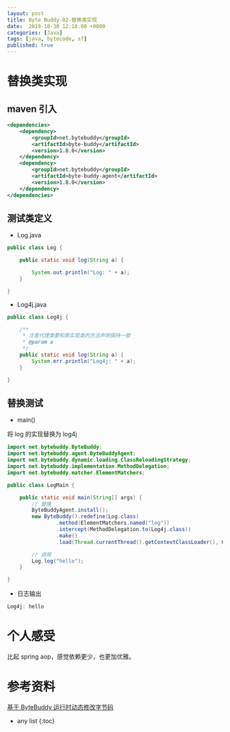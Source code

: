 ```yaml
---
layout: post
title: Byte Buddy-02-替换类实现
date:  2019-10-30 12:18:00 +0800
categories: [Java]
tags: [java, bytecode, sf]
published: true
---
```


# 替换类实现

##  maven 引入 

```xml
<dependencies>
    <dependency>
        <groupId>net.bytebuddy</groupId>
        <artifactId>byte-buddy</artifactId>
        <version>1.8.0</version>
    </dependency>
    <dependency>
        <groupId>net.bytebuddy</groupId>
        <artifactId>byte-buddy-agent</artifactId>
        <version>1.8.0</version>
    </dependency>
</dependencies>
```

## 测试类定义

- Log.java

```java
public class Log {

    public static void log(String a) {

        System.out.println("Log: " + a);
    }

}
```

- Log4j.java

```java
public class Log4j {

    /**
     * 注意代理类要和原实现类的方法声明保持一致
     * @param a
     */
    public static void log(String a) {
        System.err.println("Log4j: " + a);
    }

}
```

## 替换测试

- main()

将 log 的实现替换为 log4j

```java
import net.bytebuddy.ByteBuddy;
import net.bytebuddy.agent.ByteBuddyAgent;
import net.bytebuddy.dynamic.loading.ClassReloadingStrategy;
import net.bytebuddy.implementation.MethodDelegation;
import net.bytebuddy.matcher.ElementMatchers;

public class LogMain {

    public static void main(String[] args) {
        // 替换
        ByteBuddyAgent.install();
        new ByteBuddy().redefine(Log.class)
                .method(ElementMatchers.named("log"))
                .intercept(MethodDelegation.to(Log4j.class))
                .make()
                .load(Thread.currentThread().getContextClassLoader(), ClassReloadingStrategy.fromInstalledAgent());

        // 调用
        Log.log("hello");
    }

}
```

- 日志输出

```java
Log4j: hello
```

# 个人感受

比起 spring aop，感觉依赖更少，也更加优雅。

# 参考资料

[基于 ByteBuddy 运行时动态修改字节码](https://lzxz1234.cn/archives/168)

* any list
{:toc}
